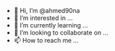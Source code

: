 - 👋 Hi, I’m @ahmed90na
- 👀 I’m interested in ...
- 🌱 I’m currently learning ...
- 💞️ I’m looking to collaborate on ...
- 📫 How to reach me ...

<!---
ahmed90na/ahmed90na is a ✨ special ✨ repository because its `README.md` (this file) appears on your GitHub profile.
You can click the Preview link to take a look at your changes.
--->
